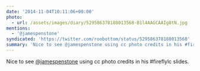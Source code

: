 ```yaml
---
date: '2014-11-04T10:11:06+00:00'
photo:
  - url: /assets/images/diary/529586378188013568-B1l4AAGCAAIg8tN.jpg
mentions:
  - '@jamespenstone'
syndicated: 'https://twitter.com/roobottom/status/529586378188013568'
summary: 'Nice to see @jamespenstone using cc photo credits in his #fireflylc slides.'
---
```

Nice to see [@jamespenstone](https://twitter.com/@jamespenstone) using cc photo credits in his #fireflylc slides. 
